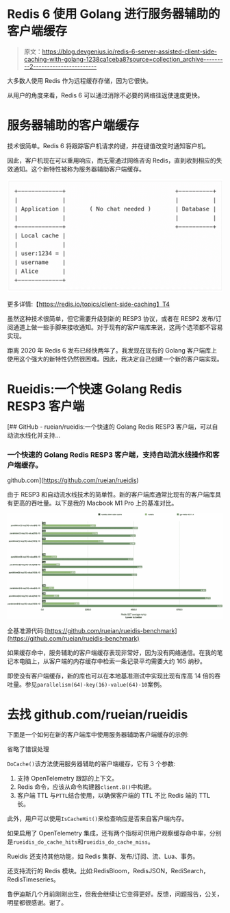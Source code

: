 # Redis 6 使用 Golang 进行服务器辅助的客户端缓存

> 原文：<https://blog.devgenius.io/redis-6-server-assisted-client-side-caching-with-golang-1238ca1ceba8?source=collection_archive---------2----------------------->

大多数人使用 Redis 作为远程缓存存储，因为它很快。

从用户的角度来看，Redis 6 可以通过消除不必要的网络往返使速度更快。

# 服务器辅助的客户端缓存

技术很简单。Redis 6 将跟踪客户机请求的键，并在键值改变时通知客户机。

因此，客户机现在可以重用响应，而无需通过网络咨询 Redis，直到收到相应的失效通知。这个新特性被称为服务器辅助客户端缓存。

![](img/38ec6aa7879ff0f337fb8849098b0811.png)

更多详情:【https://redis.io/topics/client-side-caching】T4

虽然这种技术很简单，但它需要升级到新的 RESP3 协议，或者在 RESP2 发布/订阅通道上做一些手脚来接收通知。对于现有的客户端库来说，这两个选项都不容易实现。

距离 2020 年 Redis 6 发布已经快两年了。我发现在现有的 Golang 客户端库上使用这个强大的新特性仍然很困难。因此，我决定自己创建一个新的客户端实现。

# Rueidis:一个快速 Golang Redis RESP3 客户端

[](https://github.com/rueian/rueidis) [## GitHub - rueian/rueidis:一个快速的 Golang Redis RESP3 客户端，可以自动流水线化并支持…

### 一个快速的 Golang Redis RESP3 客户端，支持自动流水线操作和客户端缓存。

github.com](https://github.com/rueian/rueidis) 

由于 RESP3 和自动流水线技术的简单性。新的客户端库通常比现有的客户端库具有更高的吞吐量。以下是我的 Macbook M1 Pro 上的基准对比。

![](img/65da2a144b2669efa8417f7900ef67ce.png)

全基准源代码:[https://github.com/rueian/rueidis-benchmark](https://github.com/rueian/rueidis-benchmark)

如果缓存命中，服务辅助的客户端缓存表现非常好，因为没有网络通信。在我的笔记本电脑上，从客户端的内存缓存中检索一条记录平均需要大约 165 纳秒。

即使没有客户端缓存，新的库也可以在本地基准测试中实现比现有库高 14 倍的吞吐量。参见`parallelism(64)-key(16)-value(64)-10`案例。

# 去找 github.com/rueian/rueidis

下面是一个如何在新的客户端库中使用服务器辅助客户端缓存的示例:

省略了错误处理

`DoCache()`该方法使用服务器辅助的客户端缓存，它有 3 个参数:

1.  支持 OpenTelemetry 跟踪的上下文。
2.  Redis 命令，应该从命令构建器`client.B()`中构建。
3.  客户端 TTL 与`PTTL`结合使用，以确保客户端的 TTL 不比 Redis 端的 TTL 长。

此外，用户可以使用`IsCacheHit()`来检查响应是否来自客户端内存。

如果启用了 OpenTelemetry 集成，还有两个指标可供用户观察缓存命中率，分别是`rueidis_do_cache_hits`和`rueidis_do_cache_miss`。

Rueidis 还支持其他功能，如 Redis 集群、发布/订阅、流、Lua、事务。

还支持流行的 Redis 模块。比如:RedisBloom，RedisJSON，RediSearch，RedisTimeseries。

鲁伊迪斯几个月前刚刚出生，但我会继续让它变得更好。反馈，问题报告，公关，明星都很感谢。谢了。